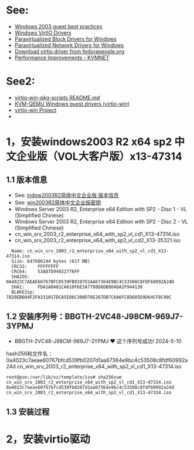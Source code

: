 # See:
- [Windows 2003 guest best practices](https://pve.proxmox.com/wiki/Windows_2003_guest_best_practices)
- [Windows VirtIO Drivers](https://pve.proxmox.com/wiki/Windows_VirtIO_Drivers)
- [Paravirtualized Block Drivers for Windows](https://pve.proxmox.com/wiki/Paravirtualized_Block_Drivers_for_Windows)
- [Paravirtualized Network Drivers for Windows](https://pve.proxmox.com/wiki/Paravirtualized_Network_Drivers_for_Windows)
- [Download virtio driver from fedorapeople.org](https://fedorapeople.org/groups/virt/virtio-win/direct-downloads/archive-virtio/)
- [Performance Improvements - KVMNET](http://www.linux-kvm.org/page/WindowsGuestDrivers/kvmnet/registry)

# See2:
- [virtio-win-pkg-scripts README.md](https://github.com/virtio-win/virtio-win-pkg-scripts/blob/master/README.md)
- [KVM-QEMU Windows guest drivers (virtio-win)](https://github.com/virtio-win/kvm-guest-drivers-windows)
- [virtio-win Project](https://github.com/virtio-win)
- 
 
# 1，安装windows2003 R2 x64 sp2 中文企业版（VOL大客户版）x13-47314
## 1.1 版本信息
   - See: [indow2003R2简体中文企业版 版本信息](https://github.com/AaG7xNnrgbzeyqc5woPS/linux_help/blob/master/win2003/window2003R2%E7%AE%80%E4%BD%93%E4%B8%AD%E6%96%87%E4%BC%81%E4%B8%9A%E7%89%88.md)
   - See: [win2003R2简体中文企业版密钥](https://github.com/AaG7xNnrgbzeyqc5woPS/linux_help/blob/master/win2003/win2003R2%E7%AE%80%E4%BD%93%E4%B8%AD%E6%96%87%E4%BC%81%E4%B8%9A%E7%89%88%E5%AF%86%E9%92%A5.md)
   - Windows Server 2003 R2, Enterprise x64 Edition with SP2 - Disc 1 - VL (Simplified Chinese)
   - Windows Server 2003 R2, Enterprise x64 Edition with SP2 - Disc 2 - VL (Simplified Chinese)
   - cn_win_srv_2003_r2_enterprise_x64_with_sp2_vl_cd1_X13-47314.iso
   - cn_win_srv_2003_r2_enterprise_x64_with_sp2_vl_cd2_X13-35321.iso
     
   ```
     Name: cn_win_srv_2003_r2_enterprise_x64_with_sp2_vl_cd1_X13-47314.iso
     Size: 647686144 bytes (617 MB)
     CRC32:    FFFFFFFF
     CRC64:    53A87D94022776FF
     SHA256:   0A4023C7AEAE60767BFCD539FB0207D1AA67364E9BC4C53508C8FDF60992A24D
     SHA1:     FDA1A0401CA610F6E3A7780D6DB004DA2F944138
     BLAKE2sp: 7820EB604F2FA331017DCA5E86C308D78E267DB7C6A6FC8D685D9D64CF8C90C
   ```
## 1.2 安装序列号：BBGTH-2VC48-J98CM-969J7-3YPMJ
- BBGTH-2VC48-J98CM-969J7-3YPMJ
❤️ 这个序列号成功! 2024-5-10

hash256和文件名： 
0a4023c7aeae60767bfcd539fb0207d1aa67364e9bc4c53508c8fdf60992a24d cn_win_srv_2003_r2_enterprise_x64_with_sp2_vl_cd1_X13-47314.iso
```
root@pve:/var/lib/vz/template/iso# sha256sum cn_win_srv_2003_r2_enterprise_x64_with_sp2_vl_cd1_X13-47314.iso
0a4023c7aeae60767bfcd539fb0207d1aa67364e9bc4c53508c8fdf60992a24d  cn_win_srv_2003_r2_enterprise_x64_with_sp2_vl_cd1_X13-47314.iso
```

## 1.3 安装过程



# 2，安装virtio驱动

